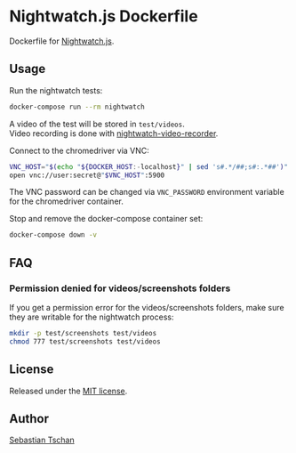 # Nightwatch.js Dockerfile
Dockerfile for [Nightwatch.js](http://nightwatchjs.org/).

## Usage
Run the nightwatch tests:
```sh
docker-compose run --rm nightwatch
```

A video of the test will be stored in `test/videos`.  
Video recording is done with
[nightwatch-video-recorder](https://github.com/blueimp/nightwatch-video-recorder).

Connect to the chromedriver via VNC:
```sh
VNC_HOST="$(echo "${DOCKER_HOST:-localhost}" | sed 's#.*/##;s#:.*##')"
open vnc://user:secret@"$VNC_HOST":5900
```

The VNC password can be changed via `VNC_PASSWORD` environment variable for the
chromedriver container.

Stop and remove the docker-compose container set:
```sh
docker-compose down -v
```

## FAQ

### Permission denied for videos/screenshots folders
If you get a permission error for the videos/screenshots folders, make sure they
are writable for the nightwatch process:

```sh
mkdir -p test/screenshots test/videos
chmod 777 test/screenshots test/videos
```

## License
Released under the [MIT license](https://opensource.org/licenses/MIT).

## Author
[Sebastian Tschan](https://blueimp.net/)
